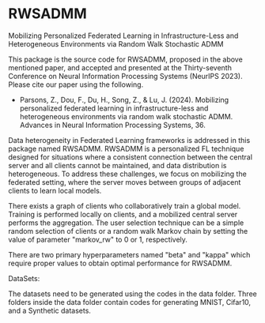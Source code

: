 # RWSADMM
Mobilizing Personalized Federated Learning in Infrastructure-Less and Heterogeneous Environments via Random Walk Stochastic ADMM

This package is the source code for RWSADMM, proposed in the above mentioned paper, and accepted and presented at the Thirty-seventh Conference on Neural Information Processing Systems (NeurIPS 2023). Please cite our paper using the following. 

  - Parsons, Z., Dou, F., Du, H., Song, Z., & Lu, J. (2024). Mobilizing personalized federated learning in infrastructure-less and heterogeneous environments via random walk stochastic ADMM. Advances in Neural Information Processing Systems, 36.

Data heterogeneity in Federated Learning frameworks is addressed in this package named RWSADMM. RWSADMM is a personalized FL technique designed for situations where a consistent connection between the central server and all clients cannot be maintained, and data distribution is heterogeneous. To address these challenges, we focus on mobilizing the federated setting, where the server moves between groups of adjacent clients to learn local models.

There exists a graph of clients who collaboratively train a global model. Training is performed locally on clients, and a mobilized central server performs the aggregation. The user selection technique can be a simple random selection of clients or a random walk Markov chain by setting the value of parameter "markov_rw" to 0 or 1, respectively. 

There are two primary hyperparameters named "beta" and "kappa" which require proper values to obtain optimal performance for RWSADMM. 


DataSets:

The datasets need to be generated using the codes in the data folder. Three folders inside the data folder contain codes for generating MNIST, Cifar10, and a Synthetic datasets. 

